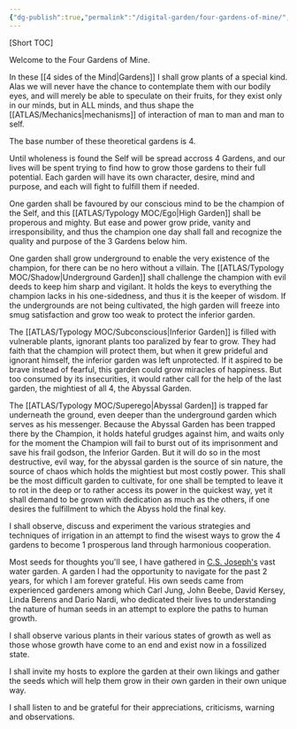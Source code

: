 ```yaml
---
{"dg-publish":true,"permalink":"/digital-garden/four-gardens-of-mine/","tags":"gardenEntry"}
---
```



[Short TOC]

Welcome to the Four Gardens of Mine.

In these [[4 sides of the Mind\|Gardens]] I shall grow plants of a special kind. Alas we will never have the chance to contemplate them with our bodily eyes, and will merely be able to speculate on their fruits, for they exist only in our minds, but in ALL minds, and thus shape the [[ATLAS/Mechanics\|mechanisms]] of interaction of man to man and man to self.  

The base number of these theoretical gardens is 4. 

Until wholeness is found the Self will be spread accross 4 Gardens, and our lives will be spent trying to find how to grow those gardens to their full potential. Each garden will have its own character, desire, mind and purpose, and each will fight to fulfill them if needed. 

One garden shall be favoured by our conscious mind to be the champion of the Self, and this [[ATLAS/Typology MOC/Ego\|High Garden]] shall be properous and mighty. But ease and power grow pride, vanity and irresponsibility, and thus the champion one day shall fall and recognize the quality and purpose of the 3 Gardens below him. 

One garden shall grow underground to enable the very existence of the champion, for there can be no hero without a villain. The [[ATLAS/Typology MOC/Shadow\|Underground Garden]] shall challenge the champion with evil deeds to keep him sharp and vigilant. It holds the keys to everything the champion lacks in his one-sidedness, and thus it is the keeper of wisdom. If the undergrounds are not being cultivated, the high garden will freeze into smug satisfaction and grow too weak to protect the inferior garden. 

The [[ATLAS/Typology MOC/Subconscious\|Inferior Garden]] is filled with vulnerable plants, ignorant plants too paralized by fear to grow. They had faith that the champion will protect them, but when it grew prideful and ignorant himself, the inferior garden was left unprotected. If it aspired to be brave instead of fearful, this garden could grow miracles of happiness. But too consumed by its insecurities, it would rather call for the help of the last garden, the mightiest of all 4, the Abyssal Garden. 

The [[ATLAS/Typology MOC/Superego\|Abyssal Garden]] is trapped far underneath the ground, even deeper than the underground garden which serves as his messenger. Because the Abyssal Garden has been trapped there by the Champion, it holds hateful grudges against him, and waits only for the moment the Champion will fail to burst out of its imprisonment and save his frail godson, the Inferior Garden. But it will do so in the most destructive, evil way, for the abyssal garden is the source of sin nature, the source of chaos which holds the mightiest but most costly power. This shall be the most difficult garden to cultivate, for one shall be tempted to leave it to rot in the deep or to rather access its power in the quickest way, yet it shall demand to be grown with dedication as much as the others, if one desires the fulfillment to which the Abyss hold the final key. 

I shall observe, discuss and experiment the various strategies and techniques of irrigation in an attempt to find the wisest ways to grow the 4 gardens to become 1 prosperous land through harmonious cooperation. 

Most seeds for thoughts you'll see, I have gathered in [C.S. Joseph's](https://csjoseph.life/) vast water garden. A garden I had the opportunity to navigate for the past 2 years, for which I am forever grateful. His own seeds came from experienced gardeners among which Carl Jung, John Beebe, David Kersey, Linda Berens and Dario Nardi, who dedicated their lives to understanding the nature of human seeds in an attempt to explore the paths to human growth. 

I shall observe various plants in their various states of growth as well as those whose growth have come to an end and exist now in a fossilized state. 

I shall invite my hosts to explore the garden at their own likings and gather the seeds which will help them grow in their own garden in their own unique way. 

I shall listen to and be grateful for their appreciations, criticisms, warning and observations. 

[^1]: I say the game is human, but it is likely a game all species able to perceive and judge play as well. 